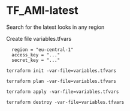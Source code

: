 # TF_AMI-latest
Search for the latest looks in any region

Create file variables.tfvars

```text
  region = "eu-central-1"
  access_key = "..."
  secret_key = "..."
```

```text
terraform init -var-file=variables.tfvars
```
```text
terraform plan -var-file=variables.tfvars
```
```text
terraform apply -var-file=variables.tfvars
```
```text
terraform destroy -var-file=variables.tfvars
```